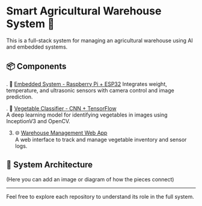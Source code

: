 # Smart Agricultural Warehouse System 🌱

This is a full-stack system for managing an agricultural warehouse using AI and embedded systems.

## 📦 Components


. 📡 [Embedded System - Raspberry Pi + ESP32]([https://github.com/YourUsername/Smart-Warehouse-RaspberryPi-ESP32](https://github.com/Oleg-lafer/Automated-Inventory-Management-System-RaspberryPi-ESP32))  
   Integrates weight, temperature, and ultrasonic sensors with camera control and image prediction.

. 🧠 [Vegetable Classifier - CNN + TensorFlow](https://github.com/YourUsername/Vegetable-Classifier-CNN-TensorFlow)  
   A deep learning model for identifying vegetables in images using InceptionV3 and OpenCV.



3. 🌐 [Warehouse Management Web App](https://github.com/YourUsername/Warehouse-Management-WebApp)  
   A web interface to track and manage vegetable inventory and sensor logs.

## 🧩 System Architecture

(Here you can add an image or diagram of how the pieces connect)

---

Feel free to explore each repository to understand its role in the full system.
